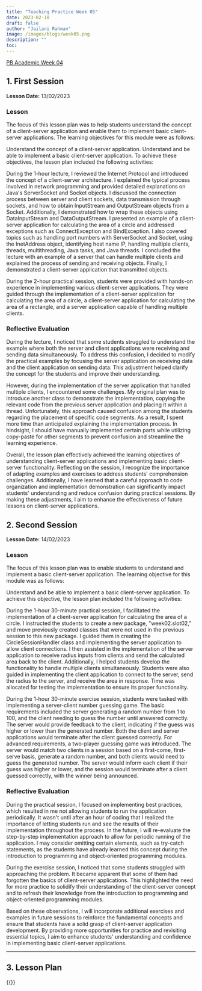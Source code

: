 ```yaml
---
title: "Teaching Practice Week 05"
date: 2023-02-18
draft: false
author: "Jailani Rahman"
image: /images/blogs/week05.png
description: ""
toc:
---
```


<div class="h1"><u>PB Academic Week 04</u></div>

## 1. First Session

**Lesson Date:** 13/02/2023

### Lesson

The focus of this lesson plan was to help students understand the concept of a client-server application and enable them to implement basic client-server applications. The learning objectives for this module were as follows:

Understand the concept of a client-server application.
Understand and be able to implement a basic client-server application.
To achieve these objectives, the lesson plan included the following activities:

During the 1-hour lecture, I reviewed the Internet Protocol and introduced the concept of a client-server architecture. I explained the typical process involved in network programming and provided detailed explanations on Java's ServerSocket and Socket objects. I discussed the connection process between server and client sockets, data transmission through sockets, and how to obtain InputStream and OutputStream objects from a Socket. Additionally, I demonstrated how to wrap these objects using DataInputStream and DataOutputStream. I presented an example of a client-server application for calculating the area of a circle and addressed exceptions such as ConnectException and BindException. I also covered topics such as handling port numbers with ServerSocket and Socket, using the InetAddress object, identifying host name IP, handling multiple clients, threads, multithreading, Java tasks, and Java threads. I concluded the lecture with an example of a server that can handle multiple clients and explained the process of sending and receiving objects. Finally, I demonstrated a client-server application that transmitted objects.

During the 2-hour practical session, students were provided with hands-on experience in implementing various client-server applications. They were guided through the implementation of a client-server application for calculating the area of a circle, a client-server application for calculating the area of a rectangle, and a server application capable of handling multiple clients.

### Reflective Evaluation
During the lecture, I noticed that some students struggled to understand the example where both the server and client applications were receiving and sending data simultaneously. To address this confusion, I decided to modify the practical examples by focusing the server application on receiving data and the client application on sending data. This adjustment helped clarify the concept for the students and improve their understanding.

However, during the implementation of the server application that handled multiple clients, I encountered some challenges. My original plan was to introduce another class to demonstrate the implementation, copying the relevant code from the previous server application and placing it within a thread. Unfortunately, this approach caused confusion among the students regarding the placement of specific code segments. As a result, I spent more time than anticipated explaining the implementation process. In hindsight, I should have manually implemented certain parts while utilizing copy-paste for other segments to prevent confusion and streamline the learning experience.

Overall, the lesson plan effectively achieved the learning objectives of understanding client-server applications and implementing basic client-server functionality. Reflecting on the session, I recognize the importance of adapting examples and exercises to address students' comprehension challenges. Additionally, I have learned that a careful approach to code organization and implementation demonstration can significantly impact students' understanding and reduce confusion during practical sessions. By making these adjustments, I aim to enhance the effectiveness of future lessons on client-server applications.


## 2. Second Session

**Lesson Date:** 14/02/2023

### Lesson

The focus of this lesson plan was to enable students to understand and implement a basic client-server application. The learning objective for this module was as follows:

Understand and be able to implement a basic client-server application.
To achieve this objective, the lesson plan included the following activities:

During the 1-hour 30-minute practical session, I facilitated the implementation of a client-server application for calculating the area of a circle. I instructed the students to create a new package, "week02.slot02," and move previously created classes that were not used in the previous session to this new package. I guided them in creating the CircleSessionHandler class and implementing the server application to allow client connections. I then assisted in the implementation of the server application to receive radius inputs from clients and send the calculated area back to the client. Additionally, I helped students develop the functionality to handle multiple clients simultaneously. Students were also guided in implementing the client application to connect to the server, send the radius to the server, and receive the area in response. Time was allocated for testing the implementation to ensure its proper functionality.

During the 1-hour 30-minute exercise session, students were tasked with implementing a server-client number guessing game. The basic requirements included the server generating a random number from 1 to 100, and the client needing to guess the number until answered correctly. The server would provide feedback to the client, indicating if the guess was higher or lower than the generated number. Both the client and server applications would terminate after the client guessed correctly. For advanced requirements, a two-player guessing game was introduced. The server would match two clients in a session based on a first-come, first-serve basis, generate a random number, and both clients would need to guess the generated number. The server would inform each client if their guess was higher or lower, and the session would terminate after a client guessed correctly, with the winner being announced.

### Reflective Evaluation
During the practical session, I focused on implementing best practices, which resulted in me not allowing students to run the application periodically. It wasn't until after an hour of coding that I realized the importance of letting students run and see the results of their implementation throughout the process. In the future, I will re-evaluate the step-by-step implementation approach to allow for periodic running of the application. I may consider omitting certain elements, such as try-catch statements, as the students have already learned this concept during the introduction to programming and object-oriented programming modules.

During the exercise session, I noticed that some students struggled with approaching the problem. It became apparent that some of them had forgotten the basics of client-server applications. This highlighted the need for more practice to solidify their understanding of the client-server concept and to refresh their knowledge from the introduction to programming and object-oriented programming modules.

Based on these observations, I will incorporate additional exercises and examples in future sessions to reinforce the fundamental concepts and ensure that students have a solid grasp of client-server application development. By providing more opportunities for practice and revisiting essential topics, I aim to enhance students' understanding and confidence in implementing basic client-server applications.

---

## 3. Lesson Plan
{{<embed-pdf url="../resources/NEP_LP_S2_23_WK4_MJA.pdf">}}
